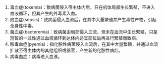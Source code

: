 1. 毒血症(toxemia)：致病菌侵入宿主体内后，只在机体局部生长繁殖，不进入血液循环，但其产生的外毒素入血。
2. 败血症(sepsis)：致病菌侵入血流后，在其中大量繁殖并产生毒性产物，引起全身性中毒。
3. 菌血症(bacteremia)：致病菌由局部侵入血流，但未在血流中生长繁殖，只是短暂的一过性通过血液循环到达体内适宜部位后再进行繁殖而致病。
4. 脓毒血症(pyemia)：指化脓性病菌侵入血流后，在其中大量繁殖，并通过血流扩散至宿主体内的其他组织或器官，产生新的化脓性病灶。
5. 病毒血症：病毒进入血液。
